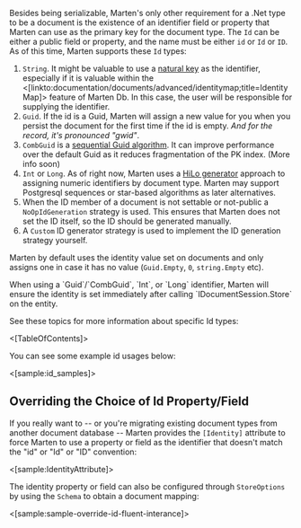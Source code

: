 <!--title:Document Identity-->

Besides being serializable, Marten's only other requirement for a .Net type to be a document is the existence of an identifier field or property that Marten can use as the primary key for the document type. The `Id` can be either a public field or property, and the name must be either `id` or `Id` or `ID`. As of this time, Marten supports these `Id` types:

1. `String`. It might be valuable to use a [natural key](https://en.wikipedia.org/wiki/Natural_key) as the identifier, especially if it is valuable within the 
   <[linkto:documentation/documents/advanced/identitymap;title=Identity Map]> feature of Marten Db. In this case, the user will 
   be responsible for supplying the identifier.
1. `Guid`. If the id is a Guid, Marten will assign a new value for you when you persist the document for the first time if the id is empty. 
   _And for the record, it's pronounced "gwid"_.
1. `CombGuid` is a [sequential Guid algorithm](https://en.wikipedia.org/wiki/Globally_unique_identifier#Sequential_algorithms). It can improve performance over the default Guid as it reduces fragmentation of the PK index. (More info soon)
1. `Int` or `Long`. As of right now, Marten uses a [HiLo generator](http://stackoverflow.com/questions/282099/whats-the-hi-lo-algorithm) approach to assigning numeric identifiers by document type. 
   Marten may support Postgresql sequences or star-based algorithms as later alternatives.
1. When the ID member of a document is not settable or not-public a `NoOpIdGeneration` strategy is used. This ensures that Marten does not set the ID itself, so the ID should be generated manually.
1. A `Custom` ID generator strategy is used to implement the ID generation strategy yourself.

Marten by default uses the identity value set on documents and only assigns one in case it has no value (`Guid.Empty`, `0`, `string.Empty` etc).

<div class="alert alert-info">When using a `Guid`/`CombGuid`, `Int`, or `Long` identifier, Marten will ensure the identity is set immediately after calling `IDocumentSession.Store` on the entity.</div>

See these topics for more information about specific Id types:

<[TableOfContents]>

You can see some example id usages below:

<[sample:id_samples]>

## Overriding the Choice of Id Property/Field

If you really want to -- or you're migrating existing document types from another document database -- Marten provides
the `[Identity]` attribute to force Marten to use a property or field as the identifier that doesn't match
the "id" or "Id" or "ID" convention:

<[sample:IdentityAttribute]>

The identity property or field can also be configured through `StoreOptions` by using the `Schema` to obtain a document mapping:

<[sample:sample-override-id-fluent-interance]>


